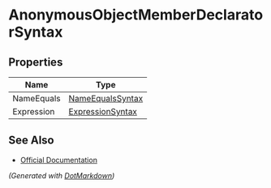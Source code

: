 # AnonymousObjectMemberDeclaratorSyntax

## Properties

| Name       | Type                                    |
| ---------- | --------------------------------------- |
| NameEquals | [NameEqualsSyntax](NameEqualsSyntax.md) |
| Expression | [ExpressionSyntax](ExpressionSyntax.md) |

## See Also

* [Official Documentation](https://docs.microsoft.com/en-us/dotnet/api/microsoft.codeanalysis.csharp.syntax.anonymousobjectmemberdeclaratorsyntax)


*\(Generated with [DotMarkdown](http://github.com/JosefPihrt/DotMarkdown)\)*